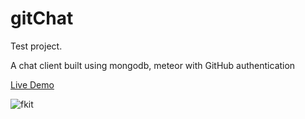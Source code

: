 # gitChat
Test project.

A chat client built using mongodb, meteor with GitHub authentication

[Live Demo](http://gitchat.meteor.com)

![fkit](http://forthebadge.com/images/badges/fuck-it-ship-it.svg)
 
